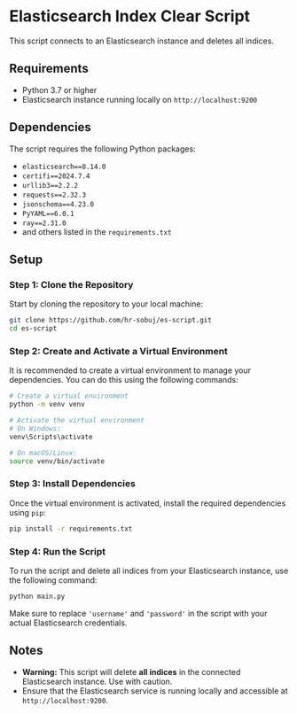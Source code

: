 # Elasticsearch Index Clear Script

This script connects to an Elasticsearch instance and deletes all indices.

## Requirements

- Python 3.7 or higher
- Elasticsearch instance running locally on `http://localhost:9200`

## Dependencies

The script requires the following Python packages:

- `elasticsearch==8.14.0`
- `certifi==2024.7.4`
- `urllib3==2.2.2`
- `requests==2.32.3`
- `jsonschema==4.23.0`
- `PyYAML==6.0.1`
- `ray==2.31.0`
- and others listed in the `requirements.txt`

## Setup

### Step 1: Clone the Repository

Start by cloning the repository to your local machine:

```bash
git clone https://github.com/hr-sobuj/es-script.git
cd es-script
```

### Step 2: Create and Activate a Virtual Environment

It is recommended to create a virtual environment to manage your dependencies. You can do this using the following commands:

```bash
# Create a virtual environment
python -m venv venv

# Activate the virtual environment
# On Windows:
venv\Scripts\activate

# On macOS/Linux:
source venv/bin/activate
```

### Step 3: Install Dependencies

Once the virtual environment is activated, install the required dependencies using `pip`:

```bash
pip install -r requirements.txt
```

### Step 4: Run the Script

To run the script and delete all indices from your Elasticsearch instance, use the following command:

```bash
python main.py
```

Make sure to replace `'username'` and `'password'` in the script with your actual Elasticsearch credentials.

## Notes

- **Warning:** This script will delete **all indices** in the connected Elasticsearch instance. Use with caution.
- Ensure that the Elasticsearch service is running locally and accessible at `http://localhost:9200`.

